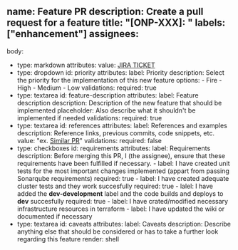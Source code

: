 name: Feature PR
description: Create a pull request for a feature
title: "[ONP-XXX]: "
labels: ["enhancement"]
assignees:
  -
body:
  - type: markdown
    attributes:
      value: [JIRA TICKET](https://issues.corp.twilio.com/browse/ONP-XXX)
  - type: dropdown
    id: priority
    attributes:
      label: Priority
      description: Select the priority for the implementation of this new feature
      options:
        - Fire
        - High
        - Medium
        - Low
    validations:
      required: true
  - type: textarea
    id: feature-description
    attributes:
      label: Feature description
      description: Description of the new feature that should be implemented
      placeholder: Also describe what it shouldn't be implemented if needed
    validations:
      required: true
  - type: textarea
    id: references
    attributes:
      label: References and examples
      description: Reference links, previous commits, code snippets, etc.
      value: "ex. [Similar PR](https://code.hq.twilio.com/twilio/onboarding-personalization-service/pull/1)"
    validations:
      required: false
  - type: checkboxes
    id: requirements
    attributes:
      label: Requirements
      description: Before merging this PR, I (the assignee), ensure that these requirements have been fulfilled if necessary.
        - label: I have created unit tests for the most important changes implemented (appart from passing Sonarqube requirements)
          required: true
        - label: I have created adequate cluster tests and they work succesfully
          required: true
        - lalel: I have added the **dev-development** label and the code builds and deploys to **dev** succesfully
          required: true
        - label: I have crated/modified necessary infrastructure resources in terraform
        - label: I have updated the wiki or documented if necessary
  - type: textarea
    id: caveats
    attributes:
      label: Caveats
      description: Describe anything else that should be considered or has to take a further look regarding this feature
      render: shell

